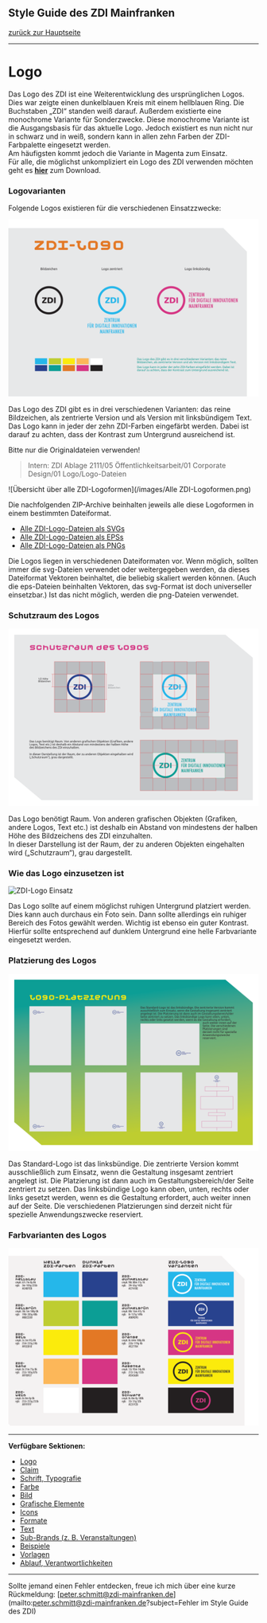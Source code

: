 ## Style Guide des ZDI Mainfranken
[zurück zur Hauptseite](Readme.md)

---

# Logo
Das Logo des ZDI ist eine Weiterentwicklung des ursprünglichen Logos. Dies war zeigte einen dunkelblauen Kreis mit einem hellblauen Ring. Die Buchstaben „ZDI“ standen weiß darauf. Außerdem existierte eine monochrome Variante für Sonderzwecke. Diese monochrome Variante ist die Ausgangsbasis für das aktuelle Logo. Jedoch existiert es nun nicht nur in schwarz und in weiß, sondern kann in allen zehn Farben der ZDI-Farbpalette eingesetzt werden.  
Am häufigsten kommt jedoch die Variante in Magenta zum Einsatz.  
Für alle, die möglichst unkompliziert ein Logo des ZDI verwenden möchten geht es **[hier](ZDI-Logo.md)** zum Download.

### Logovarianten
Folgende Logos existieren für die verschiedenen Einsatzzwecke:  

![Übersicht ZDI-Logos](/images/Uebersicht-ZDI-Logos.png)  

Das Logo des ZDI gibt es in drei verschiedenen Varianten: das reine Bildzeichen, als zentrierte Version und als Version mit linksbündigem Text.  
Das Logo kann in jeder der zehn ZDI-Farben eingefärbt werden. Dabei ist darauf zu achten, dass der Kontrast zum Untergrund ausreichend ist.  

Bitte nur die Originaldateien verwenden!  
> Intern: ZDI Ablage 2111/05 Öffentlichkeitsarbeit/01 Corporate Design/01 Logo/Logo-Dateien  

![Übersicht über alle ZDI-Logoformen](/images/Alle ZDI-Logoformen.png)  

Die nachfolgenden ZIP-Archive beinhalten jeweils alle diese Logoformen in einem bestimmten Dateiformat.  

* [Alle ZDI-Logo-Dateien als SVGs](/files/ZDI-Logo_svg.zip)  
* [Alle ZDI-Logo-Dateien als EPSs](/files/ZDI-Logo_eps.zip)  
* [Alle ZDI-Logo-Dateien als PNGs](/files/ZDI-Logo_png.zip)  

Die Logos liegen in verschiedenen Dateiformaten vor. Wenn möglich, sollten immer die svg-Dateien verwendet oder weitergegeben werden, da dieses Dateiformat Vektoren beinhaltet, die beliebig skaliert werden können. (Auch die eps-Dateien beinhalten Vektoren, das svg-Format ist doch universeller einsetzbar.) Ist das nicht möglich, werden die png-Dateien  verwendet.  


### Schutzraum des Logos

![ZDI-Logo Schutzraum](/images/ZDI-Logo-Schutzraum.png)  

Das Logo benötigt Raum. Von anderen grafischen Objekten (Grafiken, andere Logos, Text etc.) ist deshalb ein Abstand von mindestens der halben Höhe des Bildzeichens des ZDI einzuhalten.  
In dieser Darstellung ist der Raum, der zu anderen Objekten eingehalten wird („Schutzraum“), grau dargestellt.  

 
### Wie das Logo einzusetzen ist

![ZDI-Logo Einsatz](/images/ZDI-Logo-Einsatz.png)  

Das Logo sollte auf einem möglichst ruhigen Untergrund platziert werden. Dies kann auch durchaus ein Foto sein. Dann sollte allerdings ein ruhiger Bereich des Fotos gewählt werden. Wichtig ist ebenso ein guter Kontrast. Hierfür sollte entsprechend auf dunklem Untergrund eine helle Farbvariante eingesetzt werden.  

 
### Platzierung des Logos

![ZDI-Logo Platzierung](/images/ZDI-Logo-Platzierung.png)  

Das Standard-Logo ist das linksbündige. Die zentrierte Version kommt ausschließlich zum Einsatz, wenn die Gestaltung insgesamt zentriert angelegt ist. Die Platzierung ist dann auch im Gestaltungsbereich/der Seite zentriert zu setzen. Das linksbündige Logo kann oben, unten, rechts oder links gesetzt werden, wenn es die Gestaltung erfordert, auch weiter innen auf der Seite. Die verschiedenen Platzierungen sind derzeit nicht für spezielle Anwendungszwecke reserviert.  

 
### Farbvarianten des Logos

![ZDI-Logo-Farbvarianten](/images/ZDI-Logo-Farbvarianten.png)  


---

**Verfügbare Sektionen:**

* [Logo](Logo.md)
* [Claim](Claim.md)
* [Schrift, Typografie](Schrift_Typografie.md)
* [Farbe](Farbe.md)
* [Bild](Bild.md)
* [Grafische Elemente](Grafische_Elemente.md)
* [Icons](Icons.md)
* [Formate](Formate.md)
* [Text](Text.md)
* [Sub-Brands (z. B. Veranstaltungen)](Subbrands_zB_Veranstaltungen.md)
* [Beispiele](Beispiele.md)
* [Vorlagen](Vorlagen.md)
* [Ablauf, Verantwortlichkeiten](Ablauf_Verantwortlichkeiten.md)


---

Sollte jemand einen Fehler entdecken, freue ich mich über eine kurze Rückmeldung: [peter.schmitt@zdi-mainfranken.de](mailto:peter.schmitt@zdi-mainfranken.de?subject=Fehler im Style Guide des ZDI)